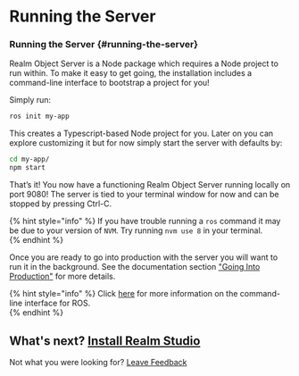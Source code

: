 # Running the Server

### Running the Server {#running-the-server}

Realm Object Server is a Node package which requires a Node project to run within. To make it easy to get going, the installation includes a command-line interface to bootstrap a project for you!

Simply run:

```bash
ros init my-app
```

This creates a Typescript-based Node project for you. Later on you can explore customizing it but for now simply start the server with defaults by:

```bash
cd my-app/
npm start
```

That’s it! You now have a functioning Realm Object Server running locally on port 9080! The server is tied to your terminal window for now and can be stopped by pressing Ctrl-C.

{% hint style="info" %}
If you have trouble running a `ros` command it may be due to your version of `NVM`.  Try running `nvm use 8` in your terminal.  
{% endhint %}

Once you are ready to go into production with the server you will want to run it in the background. See the documentation section ["Going Into Production"](../manage/run-ros-in-the-background.md) for more details.

{% hint style="info" %}
Click [here](https://docs.realm.io/platform/going-into-production/going-into-production/command-line-interface-for-ros) for more information on the command-line interface for ROS.  
{% endhint %}

## What's next?  [Install Realm Studio](view-data-with-realm-studio.md)

Not what you were looking for? [Leave Feedback](https://www.getfeedback.com/r/uO1Zl0vE)

